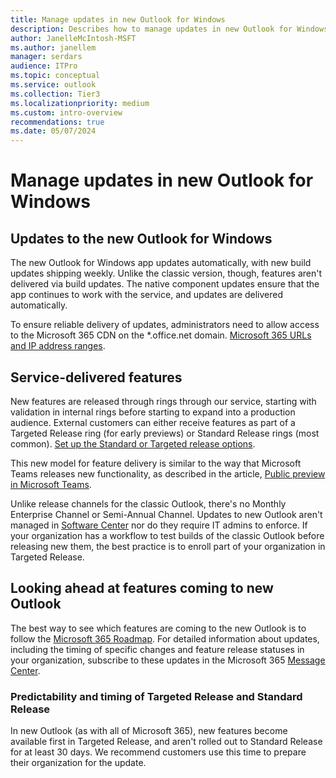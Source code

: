 ```yaml
---
title: Manage updates in new Outlook for Windows
description: Describes how to manage updates in new Outlook for Windows that deliver features through a Targeted Release or Standard Release ring.
author: JanelleMcIntosh-MSFT
ms.author: janellem
manager: serdars
audience: ITPro
ms.topic: conceptual
ms.service: outlook
ms.collection: Tier3
ms.localizationpriority: medium
ms.custom: intro-overview
recommendations: true
ms.date: 05/07/2024
---
```


# Manage updates in new Outlook for Windows

## Updates to the new Outlook for Windows 

The new Outlook for Windows app updates automatically, with new build updates shipping weekly. Unlike the classic version, though, features aren't delivered via build updates. The native component updates ensure that the app continues to work with the service, and updates are delivered automatically.

To ensure reliable delivery of updates, administrators need to allow access to the Microsoft 365 CDN on the *.office.net domain. [Microsoft 365 URLs and IP address ranges](/microsoft-365/enterprise/urls-and-ip-address-ranges).

## Service-delivered features

New features are released through rings through our service, starting with validation in internal rings before starting to expand into a production audience. External customers can either receive features as part of a Targeted Release ring (for early previews) or Standard Release rings (most common). [Set up the Standard or Targeted release options](/microsoft-365/admin/manage/release-options-in-office-365).

This new model for feature delivery is similar to the way that Microsoft Teams releases new functionality, as described in the article, [Public preview in Microsoft Teams](/MicrosoftTeams/public-preview-doc-updates).

Unlike release channels for the classic Outlook, there's no Monthly Enterprise Channel or Semi-Annual Channel. Updates to new Outlook aren't managed in [Software Center](/mem/configmgr/core/understand/software-center) nor do they require IT admins to enforce. If your organization has a workflow to test builds of the classic Outlook before releasing new them, the best practice is to enroll part of your organization in Targeted Release.

## Looking ahead at features coming to new Outlook

The best way to see which features are coming to the new Outlook is to follow the [Microsoft 365 Roadmap](https://aka.ms/newOutlookforWindows). For detailed information about updates, including the timing of specific changes and feature release statuses in your organization, subscribe to these updates in the Microsoft 365 [Message Center](/microsoft-365/admin/manage/message-center).

### Predictability and timing of Targeted Release and Standard Release

In new Outlook (as with all of Microsoft 365), new features become available first in Targeted Release, and aren't rolled out to Standard Release for at least 30 days. We recommend customers use this time to prepare their organization for the update.
